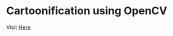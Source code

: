 # Cartoonification using OpenCV

Visit [Here](https://abhiroopbasak.github.io/carttonify.github.io/)
